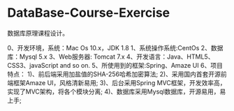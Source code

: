 # DataBase-Course-Exercise
数据库原理课程设计。

0、开发环境，系统：Mac Os 10.x，JDK 1.8
1、系统操作系统:CentOs 
2、数据库：Mysql 5.x
3、Web服务器: Tomcat 7.x
4、开发语言：Java、HTML5、CSS3、javaScript and so on.
5、所使用到的框架:Spring、Amaze UI
6、项目特点：
	1)、前后端采用加盐值的SHA-256哈希加密算法;
	2)、采用国内首套开源前端框架Amaze UI，风格清新易用;
	3)、后台采用Spring MVC框架，开发效率高，实现了MVC架构，将各个模块分离;
	4)、数据库采用Mysql数据库，开源易用，易上手;
